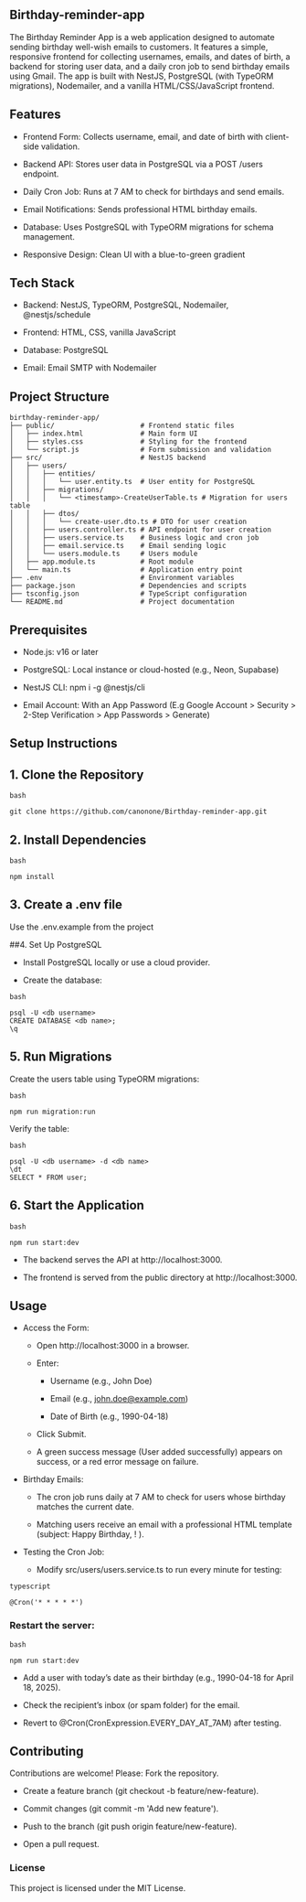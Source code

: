 ## Birthday-reminder-app
The Birthday Reminder App is a web application designed to automate sending birthday well-wish emails to customers. It features a simple, responsive frontend for collecting usernames, emails, and dates of birth, a backend for storing user data, and a daily cron job to send birthday emails using Gmail. The app is built with NestJS, PostgreSQL (with TypeORM migrations), Nodemailer, and a vanilla HTML/CSS/JavaScript frontend.

## Features
 - Frontend Form: Collects username, email, and date of birth with client-side validation.

 - Backend API: Stores user data in PostgreSQL via a POST /users endpoint.

 - Daily Cron Job: Runs at 7 AM to check for birthdays and send emails.

 - Email Notifications: Sends professional HTML birthday emails.

 - Database: Uses PostgreSQL with TypeORM migrations for schema management.

 - Responsive Design: Clean UI with a blue-to-green gradient

## Tech Stack
 - Backend: NestJS, TypeORM, PostgreSQL, Nodemailer, @nestjs/schedule

 - Frontend: HTML, CSS, vanilla JavaScript

 - Database: PostgreSQL

 - Email: Email SMTP with Nodemailer

 ## Project Structure

 ```
birthday-reminder-app/
├── public/                     # Frontend static files
│   ├── index.html              # Main form UI
│   ├── styles.css              # Styling for the frontend
│   └── script.js               # Form submission and validation
├── src/                        # NestJS backend
│   ├── users/
│   │   ├── entities/
│   │   │   └── user.entity.ts  # User entity for PostgreSQL
│   │   ├── migrations/
│   │   │   └── <timestamp>-CreateUserTable.ts # Migration for users table
│   │   ├── dtos/
│   │   │   └── create-user.dto.ts # DTO for user creation
│   │   ├── users.controller.ts # API endpoint for user creation
│   │   ├── users.service.ts    # Business logic and cron job
│   │   ├── email.service.ts    # Email sending logic
│   │   └── users.module.ts     # Users module
│   ├── app.module.ts           # Root module
│   └── main.ts                 # Application entry point
├── .env                        # Environment variables
├── package.json                # Dependencies and scripts
├── tsconfig.json               # TypeScript configuration
└── README.md                   # Project documentation
```

## Prerequisites
 - Node.js: v16 or later

 - PostgreSQL: Local instance or cloud-hosted (e.g., Neon, Supabase)

 - NestJS CLI: npm i -g @nestjs/cli

 - Email Account: With an App Password (E.g Google Account > Security > 2-Step Verification > App Passwords > Generate)

## Setup Instructions
## 1. Clone the Repository
```
bash

git clone https://github.com/canonone/Birthday-reminder-app.git
```
## 2. Install Dependencies
```
bash

npm install 
```
## 3. Create a .env file
Use the .env.example from the project

##4. Set Up PostgreSQL
 - Install PostgreSQL locally or use a cloud provider.

 - Create the database:

```
bash

psql -U <db username>
CREATE DATABASE <db name>;
\q
```

## 5. Run Migrations
Create the users table using TypeORM migrations:
```
bash

npm run migration:run
```
Verify the table:
```
bash

psql -U <db username> -d <db name>
\dt
SELECT * FROM user;
```
## 6. Start the Application
```
bash

npm run start:dev
```
 - The backend serves the API at http://localhost:3000.

 - The frontend is served from the public directory at http://localhost:3000.

## Usage
 - Access the Form:
    - Open http://localhost:3000 in a browser.

    - Enter:
      - Username (e.g., John Doe)

      - Email (e.g., john.doe@example.com)

      - Date of Birth (e.g., 1990-04-18)

    - Click Submit.

    - A green success message (User added successfully) appears on success, or a red error message on failure.

- Birthday Emails:
    - The cron job runs daily at 7 AM to check for users whose birthday matches the current date.

    - Matching users receive an email with a professional HTML template (subject: Happy Birthday, <Username>! ).

- Testing the Cron Job:
    - Modify src/users/users.service.ts to run every minute for testing:
```
typescript

@Cron('* * * * *')
```

### Restart the server:
```
bash

npm run start:dev
```

- Add a user with today’s date as their birthday (e.g., 1990-04-18 for April 18, 2025).

- Check the recipient’s inbox (or spam folder) for the email.

- Revert to @Cron(CronExpression.EVERY_DAY_AT_7AM) after testing.

## Contributing
Contributions are welcome! Please:
Fork the repository.

- Create a feature branch (git checkout -b feature/new-feature).

- Commit changes (git commit -m 'Add new feature').

- Push to the branch (git push origin feature/new-feature).

- Open a pull request.

### License
This project is licensed under the MIT License.








